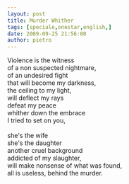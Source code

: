 ```yaml
---
layout: post
title: Murder Whither
tags: [speciale,onestar,english,]
date: 2009-09-25 21:56:00
author: pietro
---
```

Violence is the witness<br/>of a non suspected nightmare,<br/>of an undesired fight<br/>that will become my darkness,<br/>the ceiling to my light,<br/>will deflect my rays<br/>defeat my peace<br/>whither down the embrace<br/>I tried to set on you,<br/><br/>she's the wife<br/>she's the daughter<br/>another cruel background<br/>addicted of my slaughter,<br/>will make nonsense of what was found,<br/>all is useless, behind the murder.
